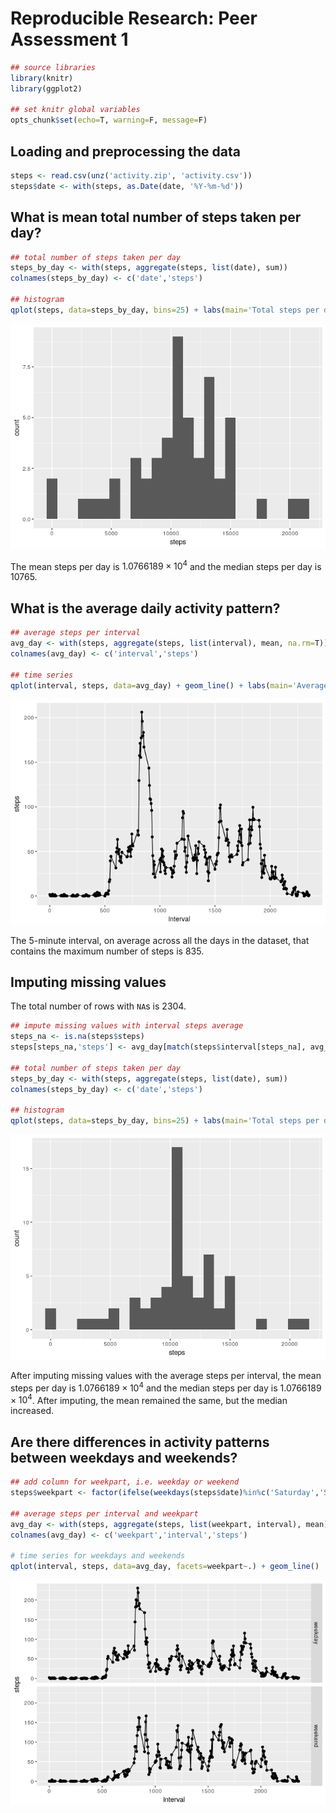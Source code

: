 # Reproducible Research: Peer Assessment 1


```r
## source libraries
library(knitr)
library(ggplot2)

## set knitr global variables
opts_chunk$set(echo=T, warning=F, message=F)
```

## Loading and preprocessing the data

```r
steps <- read.csv(unz('activity.zip', 'activity.csv'))
steps$date <- with(steps, as.Date(date, '%Y-%m-%d'))
```

## What is mean total number of steps taken per day?

```r
## total number of steps taken per day
steps_by_day <- with(steps, aggregate(steps, list(date), sum))
colnames(steps_by_day) <- c('date','steps')

## histogram
qplot(steps, data=steps_by_day, bins=25) + labs(main='Total steps per day')
```

![](PA1_template_files/figure-html/unnamed-chunk-3-1.png)<!-- -->

The mean steps per day is $1.0766189\times 10^{4}$ and the median steps per day is $10765$.

## What is the average daily activity pattern?

```r
## average steps per interval
avg_day <- with(steps, aggregate(steps, list(interval), mean, na.rm=T))
colnames(avg_day) <- c('interval','steps')

## time series
qplot(interval, steps, data=avg_day) + geom_line() + labs(main='Average Daily Activity')
```

![](PA1_template_files/figure-html/unnamed-chunk-4-1.png)<!-- -->

The 5-minute interval, on average across all the days in the dataset, that contains the maximum number of steps is 835.

## Imputing missing values
The total number of rows with `NA`s is 2304.


```r
## impute missing values with interval steps average
steps_na <- is.na(steps$steps)
steps[steps_na,'steps'] <- avg_day[match(steps$interval[steps_na], avg_day$interval),'steps']

## total number of steps taken per day
steps_by_day <- with(steps, aggregate(steps, list(date), sum))
colnames(steps_by_day) <- c('date','steps')

## histogram
qplot(steps, data=steps_by_day, bins=25) + labs(main='Total steps per day')
```

![](PA1_template_files/figure-html/unnamed-chunk-5-1.png)<!-- -->

After imputing missing values with the average steps per interval, the mean steps per day is $1.0766189\times 10^{4}$ and the median steps per day is $1.0766189\times 10^{4}$. After imputing, the mean remained the same, but the median increased.

## Are there differences in activity patterns between weekdays and weekends?

```r
## add column for weekpart, i.e. weekday or weekend
steps$weekpart <- factor(ifelse(weekdays(steps$date)%in%c('Saturday','Sunday'),'weekend','weekday'))

## average steps per interval and weekpart
avg_day <- with(steps, aggregate(steps, list(weekpart, interval), mean))
colnames(avg_day) <- c('weekpart','interval','steps')

# time series for weekdays and weekends
qplot(interval, steps, data=avg_day, facets=weekpart~.) + geom_line()
```

![](PA1_template_files/figure-html/unnamed-chunk-6-1.png)<!-- -->
